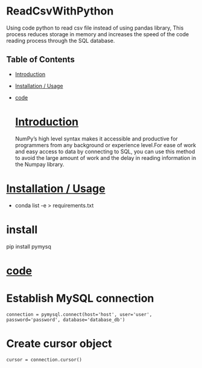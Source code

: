# ReadCsvWithPython
Using code python to read csv file instead of using pandas library,
This process reduces storage in memory and 
increases the speed of the code reading process
through the SQL database.


## Table of Contents
* [Introduction](#Introduction)
* [Installation / Usage](#Installation--Usage)
* [code](#code)


  # [Introduction](#Introduction)
  NumPy’s high level syntax makes it accessible and productive for
  programmers from any background or experience level.For ease of work and
  easy access to data by connecting to SQL, you can use this method to avoid the large amount of work and
  the delay in reading information in the Numpay library.


# [Installation / Usage](#Installation--Usage)

* conda list -e > requirements.txt
# install 
  pip install pymysq



# [code](#code)
  
  
 # Establish MySQL connection
    connection = pymysql.connect(host='host', user='user', password='password', database='database_db')

 # Create cursor object
    cursor = connection.cursor()
